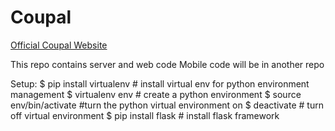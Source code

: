 Coupal
======
[Official Coupal Website](http://coupal.co/)

This repo contains server and web code
Mobile code will be in another repo

Setup:
$ pip install virtualenv  # install virtual env for python environment management
$ virtualenv env  # create a python environment
$ source env/bin/activate  #turn the python virtual environment on
$ deactivate # turn off virtual environment
$ pip install flask # install flask framework
